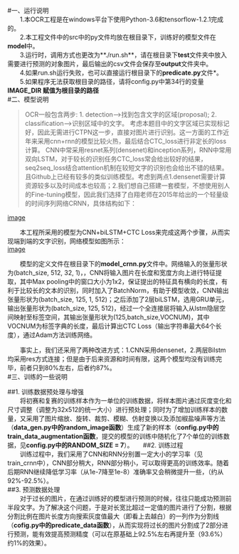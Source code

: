 #一、运行说明   
　　1.本OCR工程是在windows平台下使用Python-3.6和tensorflow-1.2.1完成的。    
　　2.本工程文件中的src中的py文件均放在根目录下，训练好的模型文件在**model**中。    
　　3.运行时，调用方式也更改为**./run.sh**，请在根目录下**test**文件夹中放入需要进行预测的对象图片，最后输出的csv文件会保存至**output**文件夹中。         
　　4.如果run.sh运行失败，也可以直接运行根目录下的**predicate.py**文件*。       
　　5.如果程序无法获取根目录的路径，请将config.py中第34行的变量**IMAGE_DIR **赋值为**根目录的路径**   
#二、模型说明    
>OCR一般包含两步: 1. detection-->找到包含文字的区域(proposal); 2. classification-->识别区域中的文字。
		考虑本题目中的文字区域已实现标记好，因此无需进行CTPN这一步，直接对图片进行识别。这一方面的工作近年来采用cnn+rnn的模型比较火热，最后结合CTC_loss进行非定长的loss计算。
		CNN中常采用resnet系列(densenet)和inception系列，RNN中常用双向LSTM，对于较长的识别任务CTC_loss常会给出较好的结果，seq2seq_loss结合attention机制在较短文字的识别也会给出不错的结果。
		且Github上已经有较多的类似训练模型。考虑到两点1.densenet需要计算资源较多以及时间成本也较高；2.我们想自己搭建一套模型，不想使用别人的Fine-tuning模型，因此我们选择了白翔老师在2015年给出的一个轻量级的时间序列网络CRNN，具体结构如下：    
		
[image](https://github.com/Nobunagun/Gihu/blob/master/1410963932c7303517345976372c5d56_681e5ffa-d31d-402b-ac6d-4aed845817b9.jpg)     	
  	
		
　　本工程所采用的模型为CNN+biLSTM+CTC Loss来完成这两个步骤，从而实现端到端的文字识别，网络模型如图所示：   
[image](https://github.com/Nobunagun/Gihu/blob/master/285567223310761237.png)   

　　模型的定义文件在根目录下的**model_crnn.py**文件中。网络输入的张量形状为(batch_size, 512, 32, 1)，，CNN将输入图片在长度和宽度方向上进行特征提取，其中Max pooling中的窗口大小为1x2，保证提出的特征具有横向的长度，有利于比较长的文本的识别，同时加入了BatchNorm，有助于模型收敛，CNN输出张量形状为(batch_size, 125, 1, 512)；之后添加了2层biLSTM，选用GRU单元，输出张量形状为(batch_size, 125, 512)，经过一个全连接层将输入从lstm隐层空间映射至标签空间，其输出张量形状为(125,batch_size,VOCNUM)，其中VOCNUM为标签字典的长度，最后计算出CTC Loss（输出字符串最大64个长度），通过Adam方法训练网络。    
		
　　事实上，我们还采用了两种改进方式：1.CNN采用densenet，2.两层Bilstm均采用res方式连接；但是由于后来资源和时间有限，这两个模型均没有训练完毕，前者只到80%左右，后者约87%。    
#三、训练的一些说明    

##1. 训练数据预处理与增强   
　　将初赛和复赛的训练样本作为一单位的训练数据，将样本图片通过灰度变化和尺寸调整（调整为32x512的统一大小）进行预处理；同时为了增加训练样本的数量，又采用了图片缩放、旋转、裁剪、模糊、仿射变换以及添加椒盐噪声等方法（**data_gen.py中的random_image函数**）生成了新的样本（**config.py中的train_data_augmentation函数**，提交的模型的训练中随机化了7个单位的训练数据，见**config.py中的RANDOM_SIZE = 7**）。    　
##2. 训练过程   
　　训练过程中，我们采用了CNN和RNN分别置一定大小的学习率（见train_crnn中），CNN部分稍大，RNN部分稍小，可以取得更高的训练效率。随着后期RNN继续降低学习率（从1e-7降至1e-8）准确率又会稍微提升一些，（约从92%-92.5%）。   
##3. 预测数据处理   
　　对于过长的图片，在通过训练好的模型进行预测的时候，往往只能成功预测前半段文字。为了解决这个问题，于是对长宽比超过一定值的图片进行了分割，根据分割比例在图片长度方向搜索灰度值最大（即看上去越白）的一列作为分割线（**cofig.py中的predicate_data函数**），从而实现将过长的图片分割成了2部分进行预测，能有效提高预测精度（可以在原基础上92.5%左右再提升至（93.6%）约1%的效果）。   
